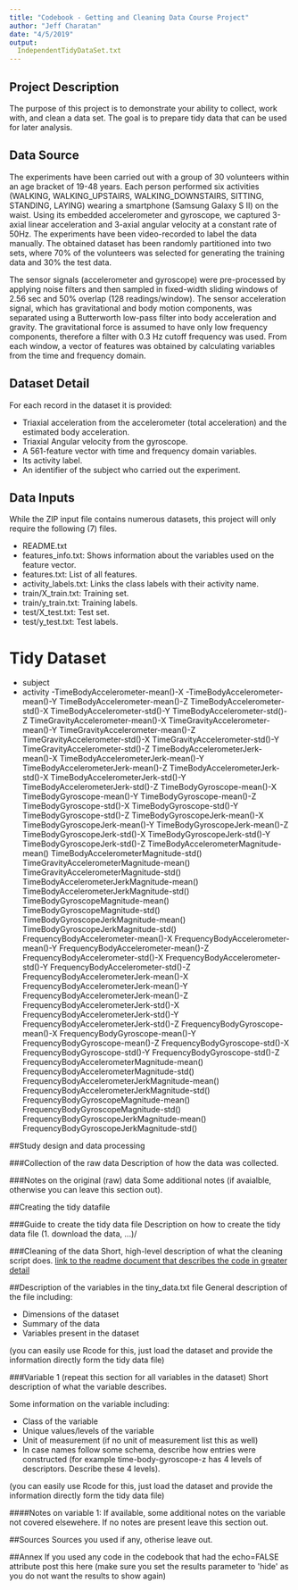 ```yaml
---
title: "Codebook - Getting and Cleaning Data Course Project"
author: "Jeff Charatan"
date: "4/5/2019"
output:
  IndependentTidyDataSet.txt
---
```


## Project Description
The purpose of this project is to demonstrate your ability to collect, work with, and clean a data set. The goal is to prepare tidy data that can be used for later analysis. 


## Data Source
The experiments have been carried out with a group of 30 volunteers within an age bracket of 19-48 years. Each person performed six activities (WALKING, WALKING_UPSTAIRS, WALKING_DOWNSTAIRS, SITTING, STANDING, LAYING) wearing a smartphone (Samsung Galaxy S II) on the waist. Using its embedded accelerometer and gyroscope, we captured 3-axial linear acceleration and 3-axial angular velocity at a constant rate of 50Hz. The experiments have been video-recorded to label the data manually. The obtained dataset has been randomly partitioned into two sets, where 70% of the volunteers was selected for generating the training data and 30% the test data. 

The sensor signals (accelerometer and gyroscope) were pre-processed by applying noise filters and then sampled in fixed-width sliding windows of 2.56 sec and 50% overlap (128 readings/window). The sensor acceleration signal, which has gravitational and body motion components, was separated using a Butterworth low-pass filter into body acceleration and gravity. The gravitational force is assumed to have only low frequency components, therefore a filter with 0.3 Hz cutoff frequency was used. From each window, a vector of features was obtained by calculating variables from the time and frequency domain.


## Dataset Detail
For each record in the dataset it is provided: 
- Triaxial acceleration from the accelerometer (total acceleration) and the estimated body acceleration. 
- Triaxial Angular velocity from the gyroscope. 
- A 561-feature vector with time and frequency domain variables. 
- Its activity label. 
- An identifier of the subject who carried out the experiment.


## Data Inputs

While the ZIP input file contains numerous datasets, this project will only require the following (7) files. 

- README.txt
- features_info.txt: Shows information about the variables used on the feature vector.
- features.txt: List of all features.
- activity_labels.txt: Links the class labels with their activity name.
- train/X_train.txt: Training set.
- train/y_train.txt: Training labels.
- test/X_test.txt: Test set.
- test/y_test.txt: Test labels.






# Tidy Dataset

- subject
- activity
-TimeBodyAccelerometer-mean()-X
-TimeBodyAccelerometer-mean()-Y
TimeBodyAccelerometer-mean()-Z
TimeBodyAccelerometer-std()-X
TimeBodyAccelerometer-std()-Y
TimeBodyAccelerometer-std()-Z
TimeGravityAccelerometer-mean()-X
TimeGravityAccelerometer-mean()-Y
TimeGravityAccelerometer-mean()-Z
TimeGravityAccelerometer-std()-X
TimeGravityAccelerometer-std()-Y
TimeGravityAccelerometer-std()-Z
TimeBodyAccelerometerJerk-mean()-X
TimeBodyAccelerometerJerk-mean()-Y
TimeBodyAccelerometerJerk-mean()-Z
TimeBodyAccelerometerJerk-std()-X
TimeBodyAccelerometerJerk-std()-Y
TimeBodyAccelerometerJerk-std()-Z
TimeBodyGyroscope-mean()-X
TimeBodyGyroscope-mean()-Y
TimeBodyGyroscope-mean()-Z
TimeBodyGyroscope-std()-X
TimeBodyGyroscope-std()-Y
TimeBodyGyroscope-std()-Z
TimeBodyGyroscopeJerk-mean()-X
TimeBodyGyroscopeJerk-mean()-Y
TimeBodyGyroscopeJerk-mean()-Z
TimeBodyGyroscopeJerk-std()-X
TimeBodyGyroscopeJerk-std()-Y
TimeBodyGyroscopeJerk-std()-Z
TimeBodyAccelerometerMagnitude-mean()
TimeBodyAccelerometerMagnitude-std()
TimeGravityAccelerometerMagnitude-mean()
TimeGravityAccelerometerMagnitude-std()
TimeBodyAccelerometerJerkMagnitude-mean()
TimeBodyAccelerometerJerkMagnitude-std()
TimeBodyGyroscopeMagnitude-mean()
TimeBodyGyroscopeMagnitude-std()
TimeBodyGyroscopeJerkMagnitude-mean()
TimeBodyGyroscopeJerkMagnitude-std()
FrequencyBodyAccelerometer-mean()-X
FrequencyBodyAccelerometer-mean()-Y
FrequencyBodyAccelerometer-mean()-Z
FrequencyBodyAccelerometer-std()-X
FrequencyBodyAccelerometer-std()-Y
FrequencyBodyAccelerometer-std()-Z
FrequencyBodyAccelerometerJerk-mean()-X
FrequencyBodyAccelerometerJerk-mean()-Y
FrequencyBodyAccelerometerJerk-mean()-Z
FrequencyBodyAccelerometerJerk-std()-X
FrequencyBodyAccelerometerJerk-std()-Y
FrequencyBodyAccelerometerJerk-std()-Z
FrequencyBodyGyroscope-mean()-X
FrequencyBodyGyroscope-mean()-Y
FrequencyBodyGyroscope-mean()-Z
FrequencyBodyGyroscope-std()-X
FrequencyBodyGyroscope-std()-Y
FrequencyBodyGyroscope-std()-Z
FrequencyBodyAccelerometerMagnitude-mean()
FrequencyBodyAccelerometerMagnitude-std()
FrequencyBodyAccelerometerJerkMagnitude-mean()
FrequencyBodyAccelerometerJerkMagnitude-std()
FrequencyBodyGyroscopeMagnitude-mean()
FrequencyBodyGyroscopeMagnitude-std()
FrequencyBodyGyroscopeJerkMagnitude-mean()
FrequencyBodyGyroscopeJerkMagnitude-std()










##Study design and data processing

###Collection of the raw data
Description of how the data was collected.

###Notes on the original (raw) data 
Some additional notes (if avaialble, otherwise you can leave this section out).

##Creating the tidy datafile

###Guide to create the tidy data file
Description on how to create the tidy data file (1. download the data, ...)/

###Cleaning of the data
Short, high-level description of what the cleaning script does. [link to the readme document that describes the code in greater detail]()

##Description of the variables in the tiny_data.txt file
General description of the file including:
 - Dimensions of the dataset
 - Summary of the data
 - Variables present in the dataset

(you can easily use Rcode for this, just load the dataset and provide the information directly form the tidy data file)

###Variable 1 (repeat this section for all variables in the dataset)
Short description of what the variable describes.

Some information on the variable including:
 - Class of the variable
 - Unique values/levels of the variable
 - Unit of measurement (if no unit of measurement list this as well)
 - In case names follow some schema, describe how entries were constructed (for example time-body-gyroscope-z has 4 levels of descriptors. Describe these 4 levels). 

(you can easily use Rcode for this, just load the dataset and provide the information directly form the tidy data file)

####Notes on variable 1:
If available, some additional notes on the variable not covered elsewehere. If no notes are present leave this section out.

##Sources
Sources you used if any, otherise leave out.

##Annex
If you used any code in the codebook that had the echo=FALSE attribute post this here (make sure you set the results parameter to 'hide' as you do not want the results to show again)
